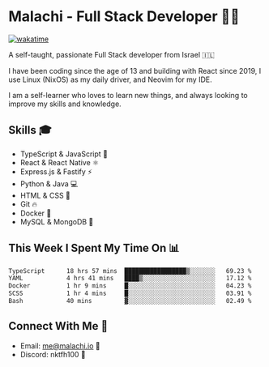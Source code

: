 # Malachi - Full Stack Developer 🚀🔥
[![wakatime](https://wakatime.com/badge/user/112ec769-e669-4b78-a46f-cf4343930741.svg)](https://wakatime.com/@112ec769-e669-4b78-a46f-cf4343930741)

A self-taught, passionate Full Stack developer from Israel 🇮🇱

I have been coding since the age of 13 and building with React since 2019, I use Linux (NixOS) as my daily driver, and Neovim for my IDE.

I am a self-learner who loves to learn new things, and always looking to improve my skills and knowledge.

## Skills 🎓
- TypeScript & JavaScript 💎
- React & React Native ⚛️
- Express.js & Fastify ⚡️
- Python & Java 💻
- HTML & CSS 🎨
- Git 🔥
- Docker 🐳
- MySQL & MongoDB 💾

## This Week I Spent My Time On 📊
<!--START_SECTION:waka-->

```txt
TypeScript      18 hrs 57 mins  █████████████████▒░░░░░░░   69.23 %
YAML            4 hrs 41 mins   ████▒░░░░░░░░░░░░░░░░░░░░   17.12 %
Docker          1 hr 9 mins     █░░░░░░░░░░░░░░░░░░░░░░░░   04.23 %
SCSS            1 hr 4 mins     █░░░░░░░░░░░░░░░░░░░░░░░░   03.91 %
Bash            40 mins         ▓░░░░░░░░░░░░░░░░░░░░░░░░   02.49 %
```

<!--END_SECTION:waka-->


## Connect With Me 📱
- Email: me@malachi.io 📧
- Discord: nktfh100 👾

